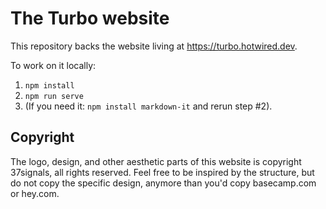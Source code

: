 # The Turbo website

This repository backs the website living at https://turbo.hotwired.dev.

To work on it locally:

1. `npm install`
2. `npm run serve`
3.  (If you need it: `npm install markdown-it` and rerun step #2).

## Copyright

The logo, design, and other aesthetic parts of this website is copyright 37signals, all rights reserved. Feel free to be inspired by the structure, but do not copy the specific design, anymore than you'd copy basecamp.com or hey.com.
